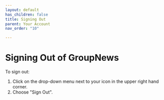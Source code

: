 ```yaml
---
layout: default
has_children: false
title: Signing Out
parent: Your Account
nav_order: "10"

---
```

# Signing Out of GroupNews

To sign out:

1. Click on the drop-down menu next to your icon in the upper right hand corner.
2. Choose "Sign Out". 